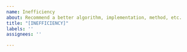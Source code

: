 ```yaml
---
name: Inefficiency
about: Recommend a better algorithm, implementation, method, etc.
title: "[INEFFICIENCY]"
labels: ''
assignees: ''

---
```



